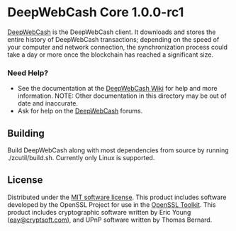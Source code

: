 DeepWebCash Core 1.0.0-rc1
====================

[DeepWebCash](https://dw.cash/) is the DeepWebCash client. It downloads and stores the entire history of DeepWebCash transactions; depending on the speed of your computer and network connection, the synchronization process could take a day or more once the blockchain has reached a significant size.

### Need Help?

* See the documentation at the [DeepWebCash Wiki](https://github.com/deepwebcash/deepwebcash/wiki) for help and more information. NOTE: Other documentation in this directory may be out of date and inaccurate.
* Ask for help on the [DeepWebCash](https://forum.dw.cash/) forums.

Building
--------

Build DeepWebCash along with most dependencies from source by running ./zcutil/build.sh. Currently only Linux is supported.

License
---------------------
Distributed under the [MIT software license](http://www.opensource.org/licenses/mit-license.php).
This product includes software developed by the OpenSSL Project for use in the [OpenSSL Toolkit](https://www.openssl.org/). This product includes
cryptographic software written by Eric Young ([eay@cryptsoft.com](mailto:eay@cryptsoft.com)), and UPnP software written by Thomas Bernard.
